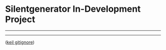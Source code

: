 # Silentgenerator In-Development Project

---



---

([keil gitignore](https://github.com/mrshrdlu/gitignore-keil/blob/master/keil.gitignore))





